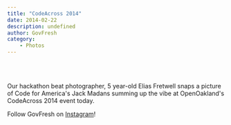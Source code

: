 ```yaml
---
title: "CodeAcross 2014"
date: 2014-02-22
description: undefined
author: GovFresh
category:
    - Photos
---
```


<!-- This post is created by Instagrate to WordPress, a WordPress Plugin by polevaultweb.com - http://www.polevaultweb.com/plugins/instagrate-to-wordpress/ --><br /><br />

Our hackathon beat photographer, 5 year-old Elias Fretwell snaps a picture of Code for America's Jack Madans summing up the vibe at OpenOakland's CodeAcross 2014 event today.

Follow GovFresh on <a href="http://instagram.com/govfresh">Instagram</a>!
